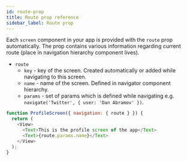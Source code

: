 ```yaml
---
id: route-prop
title: Route prop reference
sidebar_label: Route prop
---
```


Each `screen` component in your app is provided with the `route` prop automatically. The prop contains various information regarding current route (place in navigation hierarchy component lives).

- `route`
  - `key` - key of the screen. Created automatically or added while navigating to this screen.
  - `name` - name of the screen. Defined in navigator component hierarchy.
  - `params` - set of params which is defined while navigating e.g. `navigate('Twitter', { user: 'Dan Abramov' })`.

```js
function ProfileScreen({ navigation: { route } }) {
  return (
    <View>
      <Text>This is the profile screen of the app</Text>
      <Text>{route.params.name}</Text>
    </View>
  );
}
```
